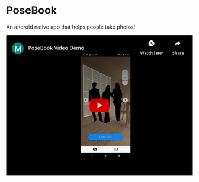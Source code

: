# PoseBook
An android native app that helps people take photos!

[![PoseBook Preview](embed.png)](https://www.youtube.com/watch?v=bwk9aS8C-IM "PoseBook Preview")
